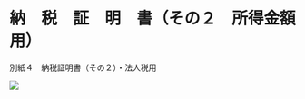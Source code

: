 # 納　税　証　明　書（その２　所得金額用）

別紙４　納税証明書（その２）・法人税用

![](https://www.nta.go.jp/tmp/dbfd7254-f46a-40d2-b083-5c0bb1eb12ca/images/781966cd9a3a394f238eb84364a7e3c03e4cd29c96793d449c46f7fca29dfb83.jpg)
